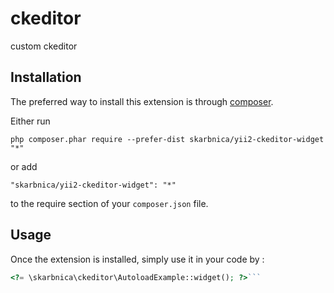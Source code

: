 ckeditor
========
custom ckeditor

Installation
------------

The preferred way to install this extension is through [composer](http://getcomposer.org/download/).

Either run

```
php composer.phar require --prefer-dist skarbnica/yii2-ckeditor-widget "*"
```

or add

```
"skarbnica/yii2-ckeditor-widget": "*"
```

to the require section of your `composer.json` file.


Usage
-----

Once the extension is installed, simply use it in your code by  :

```php
<?= \skarbnica\ckeditor\AutoloadExample::widget(); ?>```